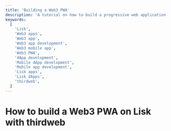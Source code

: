 ```yaml
---
title: 'Building a Web3 PWA'
description: 'A tutorial on how to build a progressive web application (PWA) on Lisk using thirdweb.'
keywords:
  [
    'Lisk',
    'Web3 apps',
    'Web3 app',
    'Web3 app development',
    'Web3 mobile app',
    'Web3 PWA',
    'dApp development',
    'Mobile dApp development',
    'Mobile app development',
    'Lisk apps',
    'Lisk dApps',
    'thirdweb',
  ]
---
```


# How to build a Web3 PWA on Lisk with thirdweb